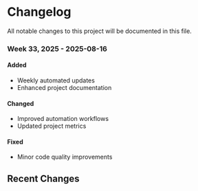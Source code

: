# Changelog

All notable changes to this project will be documented in this file.


### Week 33, 2025 - 2025-08-16
#### Added
- Weekly automated updates
- Enhanced project documentation

#### Changed
- Improved automation workflows
- Updated project metrics

#### Fixed
- Minor code quality improvements
## Recent Changes

